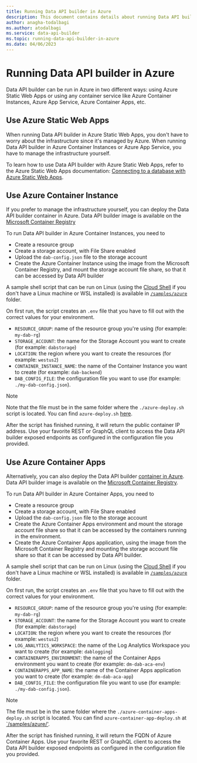 ```yaml
---
title: Running Data API builder in Azure
description: This document contains details about running Data API builder in Azure.
author: anagha-todalbagi
ms.author: atodalbagi
ms.service: data-api-builder
ms.topic: running-data-api-builder-in-azure
ms.date: 04/06/2023
---
```


# Running Data API builder in Azure

Data API builder can be run in Azure in two different ways: using Azure Static Web Apps or using any container service like Azure Container Instances, Azure App Service, Azure Container Apps, etc.

## Use Azure Static Web Apps

When running Data API builder in Azure Static Web Apps, you don't have to worry about the infrastructure since it's managed by Azure. When running Data API builder in Azure Container Instances or Azure App Service, you have to manage the infrastructure yourself.

To learn how to use Data API builder with Azure Static Web Apps, refer to the Azure Static Web Apps documentation: [Connecting to a database with Azure Static Web Apps](/azure/static-web-apps/database-overview).

## Use Azure Container Instance

If you prefer to manage the infrastructure yourself, you can deploy the Data API builder container in Azure. Data API builder image is available on the [Microsoft Container Registry](https://mcr.microsoft.com/product/azure-databases/data-api-builder/about)

To run Data API builder in Azure Container Instances, you need to

- Create a resource group
- Create a storage account, with File Share enabled
- Upload the `dab-config.json` file to the storage account
- Create the Azure Container Instance using the image from the Microsoft Container Registry, and mount the storage account file share, so that it can be accessed by Data API builder

A sample shell script that can be run on Linux (using the [Cloud Shell](/azure/cloud-shell/overview) if you don't have a Linux machine or WSL installed) is available in [`/samples/azure`](https://github.com/Azure/data-api-builder/tree/main/samples/azure) folder.

On first run, the script creates an `.env` file that you have to fill out with the correct values for your environment.

- `RESOURCE_GROUP`: name of the resource group you're using (for example: `my-dab-rg`)
- `STORAGE_ACCOUNT`: the name for the Storage Account you want to create (for example: `dabstorage`)
- `LOCATION`: the region where you want to create the resources (for example: `westus2`)
- `CONTAINER_INSTANCE_NAME`: the name of the Container Instance you want to create (for example: `dab-backend`)
- `DAB_CONFIG_FILE`: the configuration file you want to use (for example: `./my-dab-config.json`).

> [!NOTE]
> Note that the file must be in the same folder where the `./azure-deploy.sh` script is located. You can find `azure-deploy.sh` [here](https://github.com/Azure/data-api-builder/blob/main/samples/azure/azure-deploy.sh).

After the script has finished running, it will return the public container IP address. Use your favorite REST or GraphQL client to access the Data API builder exposed endpoints as configured in the configuration file you provided.

## Use Azure Container Apps

Alternatively, you can also deploy the Data API builder [container in Azure](/azure/container-apps/?ocid=AID3042118). Data API builder image is available on the [Microsoft Container Registry](https://mcr.microsoft.com/product/azure-databases/data-api-builder/about).

To run Data API builder in Azure Container Apps, you need to

- Create a resource group
- Create a storage account, with File Share enabled
- Upload the `dab-config.json` file to the storage account
- Create the Azure Container Apps environment and mount the storage account file share so that it can be accessed by the containers running in the environment.
- Create the Azure Container Apps application, using the image from the Microsoft Container Registry and mounting the storage account file share so that it can be accessed by Data API builder.

A sample shell script that can be run on Linux (using the [Cloud Shell](/azure/cloud-shell/overview) if you don't have a Linux machine or WSL installed) is available in [`/samples/azure`](https://github.com/Azure/data-api-builder/tree/main/samples/azure) folder.

On first run, the script creates an `.env` file that you have to fill out with the correct values for your environment.

- `RESOURCE_GROUP`: name of the resource group you're using (for example: `my-dab-rg`)
- `STORAGE_ACCOUNT`: the name for the Storage Account you want to create (for example: `dabstorage`)
- `LOCATION`: the region where you want to create the resources (for example: `westus2`)
- `LOG_ANALYTICS_WORKSPACE`: the name of the Log Analytics Workspace you want to create (for example: `dablogging`)
- `CONTAINERAPPS_ENVIRONMENT`: the name of the Container Apps environment you want to create (for example: `dm-dab-aca-env`)
- `CONTAINERAPPS_APP_NAME`: the name of the Container Apps application you want to create (for example: `dm-dab-aca-app`)
- `DAB_CONFIG_FILE`: the configuration file you want to use (for example: `./my-dab-config.json`).

> [!NOTE]
> The file must be in the same folder where the `./azure-container-apps-deploy.sh` script is located. You can find `azure-container-app-deploy.sh` at [`/samples/azure/'](https://github.com/Azure/data-api-builder/blob/main/samples/azure/).

After the script has finished running, it will return the FQDN of Azure Container Apps. Use your favorite REST or GraphQL client to access the Data API builder exposed endpoints as configured in the configuration file you provided.
